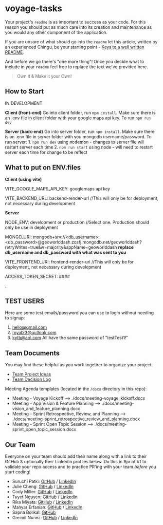 # voyage-tasks

Your project's `readme` is as important to success as your code. For 
this reason you should put as much care into its creation and maintenance
as you would any other component of the application.

If you are unsure of what should go into the `readme` let this article,
written by an experienced Chingu, be your starting point - 
[Keys to a well written README](https://tinyurl.com/yk3wubft).

And before we go there's "one more thing"! Once you decide what to include
in your `readme` feel free to replace the text we've provided here.

> Own it & Make it your Own!

## How to Start
IN DEVELOPMENT

**Client (front-end)**
Go into client folder, run `npm install`. Make sure there is an .env file in client folder with your google maps api key. To run `npm run dev`

**Server (back-end)**
Go into server folder, run `npm install`. Make sure there is an .env file in server folder with you mongodb username/password. To run server: 1. `npm run dev` using nodemon - changes to server file will restart server each time 2. `npm run start` using node - will need to restart server each time for change to be reflect

## What to put on ENV.files
**Client (using vite)**

VITE_GOOGLE_MAPS_API_KEY: googlemaps api key

VITE_BACKEND_URL: backend-render-url //This will only be for deployment, not necessary during development

**Server**

NODE_ENV: development or production  //Select one. Production should only be use in deployment

MONGO_URI: mongodb+srv://<db_username>:<db_password>@geoworlddash.zosfj.mongodb.net/geoworlddash?retryWrites=true&w=majority&appName=geoworlddash       __replace db_username and db_password with what was sent to you__

VITE_FRONTEND_URI: frontend-render-url //This will only be for deployment, not necessary during development

ACCESS_TOKEN_SECRET: ####

..
## TEST USERS
Here are some test emails/password you can use to login without needing to signup:
1. hello@gmail.com
2. royal23@outlook.com
3. kytb@aol.com
All have the same password of "testTest1!"

## Team Documents

You may find these helpful as you work together to organize your project.

- [Team Project Ideas](./docs/team_project_ideas.md)
- [Team Decision Log](./docs/team_decision_log.md)

Meeting Agenda templates (located in the `/docs` directory in this repo):

- Meeting - Voyage Kickoff --> ./docs/meeting-voyage_kickoff.docx
- Meeting - App Vision & Feature Planning --> ./docs/meeting-vision_and_feature_planning.docx
- Meeting - Sprint Retrospective, Review, and Planning --> ./docs/meeting-sprint_retrospective_review_and_planning.docx
- Meeting - Sprint Open Topic Session --> ./docs/meeting-sprint_open_topic_session.docx

## Our Team

Everyone on your team should add their name along with a link to their GitHub
& optionally their LinkedIn profiles below. Do this in Sprint #1 to validate
your repo access and to practice PR'ing with your team *before* you start
coding!

- Suruchi Patki: [GitHub](https://github.com/Supatki) / [LinkedIn](https://www.linkedin.com/in/suruchi-patki-b0710b195/)
- Julie Cheng: [GitHub](https://github.com/jucheng925) / [LinkedIn](https://www.linkedin.com/in/juliecheng925/)
- Cody Miller: [GitHub](https://github.com/CJMiller17) / [LinkedIn](https://www.linkedin.com/in/cjmiller17/)
- Tuyet Nguyen: [GitHub](https://github.com/hongtuyet91) / [LinkedIn](https://www.linkedin.com/in/nguyen-tuyet/)
- Rika Miyata: [GitHub](https://github.com/Tayrika) / [LinkedIn](https://www.linkedin.com/in/rika-miyata-4bab99243/)
- Mahyar Erfanian: [GitHub](https://github.com/Mahyar-98) / [LinkedIn](https://www.linkedin.com/in/mahyar-erfanian-67968279/)
- Sapna Bolikal: [GitHub](https://github.com/sapnab821)
- Greimil Nunez: [GitHub](https://github.com/Greimil) / [LinkedIn](https://www.linkedin.com/in/greimil-nu%C3%B1ez/)
